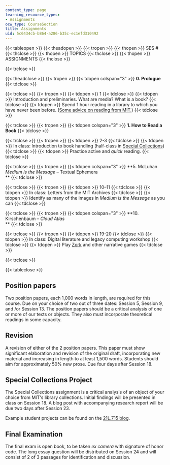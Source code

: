 ```yaml
---
content_type: page
learning_resource_types:
- Assignments
ocw_type: CourseSection
title: Assignments
uid: 5c6434cb-b864-a286-b35c-ec1efd310492
---
```


{{< tableopen >}}
{{< theadopen >}}
{{< tropen >}}
{{< thopen >}}
SES #
{{< thclose >}}
{{< thopen >}}
TOPICS
{{< thclose >}}
{{< thopen >}}
ASSIGNMENTS
{{< thclose >}}

{{< trclose >}}

{{< theadclose >}}
{{< tropen >}}
{{< tdopen colspan="3" >}}
**0\. Prologue**
{{< tdclose >}}

{{< trclose >}}
{{< tropen >}}
{{< tdopen >}}
1
{{< tdclose >}}
{{< tdopen >}}
Introduction and preliminaries. What are media? What is a book?
{{< tdclose >}}
{{< tdopen >}}
Spend 1 hour reading in a library to which you have never been before. ([Some advice on reading from MIT.](http://uaap.mit.edu/tutoring-support/study-tips/tooling-and-studying/tooling-and-studying-effective-reading-and-note-taking))
{{< tdclose >}}

{{< trclose >}}
{{< tropen >}}
{{< tdopen colspan="3" >}}
**1\. How to Read a Book**
{{< tdclose >}}

{{< trclose >}}
{{< tropen >}}
{{< tdopen >}}
2-3
{{< tdclose >}}
{{< tdopen >}}
In class: Introduction to book handling (half-class in [Special Collections](https://libraries.mit.edu/archives/))
{{< tdclose >}}
{{< tdopen >}}
Practice active and _quick_ reading.
{{< tdclose >}}

{{< trclose >}}
{{< tropen >}}
{{< tdopen colspan="3" >}}
**5\. McLuhan _Medium is the Message_ – Textual Ephemera  
**
{{< tdclose >}}

{{< trclose >}}
{{< tropen >}}
{{< tdopen >}}
10–11
{{< tdclose >}}
{{< tdopen >}}
In class: Letters from the MIT Archives
{{< tdclose >}}
{{< tdopen >}}
Identify as many of the images in _Medium is the Message_ as you can
{{< tdclose >}}

{{< trclose >}}
{{< tropen >}}
{{< tdopen colspan="3" >}}
**10\. Kirschenbaum – _Cloud Atlas_  
**
{{< tdclose >}}

{{< trclose >}}
{{< tropen >}}
{{< tdopen >}}
19-20
{{< tdclose >}}
{{< tdopen >}}
In class: Digital literature and legacy computing workshop
{{< tdclose >}}
{{< tdopen >}}
Play [Zork](https://textadventures.co.uk/games/view/5zyoqrsugeopel3ffhz_vq/zork) and other narrative games
{{< tdclose >}}

{{< trclose >}}

{{< tableclose >}}

Position papers
---------------

Two position papers, each 1,000 words in length, are required for this course. Due on your choice of two out of three dates: Session 5, Session 9, and /or Session 13. The position papers should be a critical analysis of one or more of our texts or objects. They also must incorporate theoretical readings in some capacity. 

Revision
--------

A revision of either of the 2 position papers. This paper must show significant elaboration and revision of the original draft, incorporating new material and increasing in length to at least 1,500 words. Students should aim for approximately 50% new prose. Due four days after Session 18.

Special Collections Project
---------------------------

The Special Collections assignment is a critical analysis of an object of your choice from MIT's library collections. Initial findings will be presented in class on Session 18. A blog post with accompanying research report will be due two days after Session 23.

Example student projects can be found on the [21L.715 blog](https://21l715.wordpress.com/).

Final Examination
-----------------

The final exam is open book, to be taken _ex camera_ with signature of honor code. The long essay question will be distributed on Session 24 and will consist of 2 of 3 passages for identification and discussion.